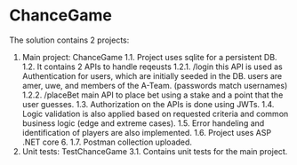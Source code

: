 # ChanceGame

The solution contains 2 projects:
1. Main project: ChanceGame
   1.1. Project uses sqlite for a persistent DB.
   1.2. It contains 2 APIs to handle reqeusts
     1.2.1.  /login
         this API is used as Authentication for users, which are initially seeded in the DB.
         users are amer, uwe, and members of the A-Team. (passwords match usernames)
     1.2.2.  /placeBet
         main API to place bet using a stake and a point that the user guesses.
   1.3. Authorization on the APIs is done using JWTs.
   1.4. Logic validation is also applied based on requested criteria and common business logic (edge and extreme cases).
   1.5. Error handeling and identification of players are also implemented.
   1.6. Project uses ASP .NET core 6.
   1.7. Postman collection uploaded.
3. Unit tests: TestChanceGame
   3.1. Contains unit tests for the main project.
